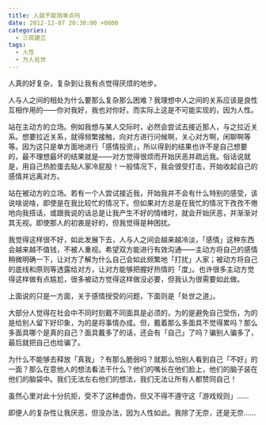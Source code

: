 ```yaml
---
title: 人就不能简单点吗
date: 2012-12-07 20:38:00 +0800
categories:
  - 三观建立
tags:
  - 人性
  - 为人处世
---
```

人真的好复杂，复杂到让我有点觉得厌烦的地步。

人与人之间的相处为什么要那么复杂那么困难？我理想中人之间的关系应该是良性互相作用的——你对我好，我也对你好。而实际上这是不可能实现的，因为人性。

站在主动方的立场。例如我想与某人交际时，必然会尝试去接近那人，与之拉近关系。想要拉近关系，就得频繁接触，向对方进行问候啊，关心对方啊，闲聊啊等等。因为这只是单方面地进行「感情投资」，所以得到的结果也许不是自己想要的，最不理想最坏的结果就是——对方觉得很烦而开始厌恶并疏远我。俗话说就是，用自己热脸蛋去贴人家冷屁股！一般情况下，我会很受打击，开始收起自己的感情并远离对方。

站在被动方的立场。若有一个人尝试接近我，开始我并不会有什么特别的感受，该说啥说啥，即使是在我比较忙的情况下。但如果对方总是在我忙的情况下孜孜不倦地向我搭话，或跟我说的话总是让我产生不好的情绪时，就会开始厌恶，并渐渐对其无视。即使那人的初衷是好的，但我觉得是种困扰。

我觉得这样很不好，如此发展下去，人与人之间会越来越冷淡，「感情」这种东西会越来越不值钱，不被人重视。希望双方能进行有效沟通——主动方将自己的感情稍微明确一下，让对方了解为什么自己会如此频繁地「打扰」人家；被动方将自己的底线和原则等透露给对方，让对方能够把握好热情的「度」。也许很多主动方觉得这样做有点尴尬，很多被动方觉得这样做没必要，但我认为很需要如此做。

上面说的只是一方面，关于感情授受的问题，下面则是「处世之道」。

大部分人觉得在社会中不同时刻戴不同面具是必须的，为的是避免自己受伤，为的是给别人留下好印象，为的是将事情办成。但，戴着那么多面具不觉得累吗？那么多面具哪个是真的自己？面具戴多了的话，还会有「自己」了吗？骗别人骗多了，最后就把自己也给骗了。

为什么不能够去释放「真我」？有那么脆弱吗？就那么怕别人看到自己「不好」的一面？那么在意他人的想法看法干什么？他们的嘴长在他们脸上，他们的脑子装在他们的脑袋中。我们无法左右他们的想法，我们无法让所有人都赞同自己！

虽然心里对此十分抗拒，受不了这种虚伪，但又不得不遵守这「游戏规则」……

即便人的复杂性让我厌恶，但没办法，因为人性如此。我除了无奈，还是无奈……
